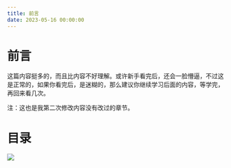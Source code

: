 ```yaml
---
title: 前言
date: 2023-05-16 00:00:00
---
```


# 前言 #

这篇内容挺多的，而且比内容不好理解。或许新手看完后，还会一脸懵逼，不过这是正常的，如果你看完后，是迷糊的，那么建议你继续学习后面的内容，等学完，再回来看几次。

注：这也是我第二次修改内容没有改过的章节。

# 目录 #

![](https://minio.testwn.com/img/blog/168425324553532.png)